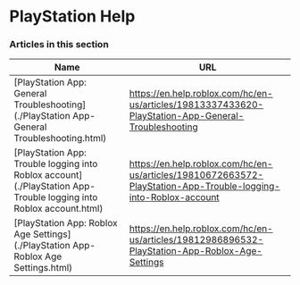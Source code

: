 # PlayStation Help  
### Articles in this section
Name|URL
-|-
[PlayStation App: General Troubleshooting](./PlayStation App- General Troubleshooting.html) |https://en.help.roblox.com/hc/en-us/articles/19813337433620-PlayStation-App-General-Troubleshooting
[PlayStation App: Trouble logging into Roblox account](./PlayStation App- Trouble logging into Roblox account.html) |https://en.help.roblox.com/hc/en-us/articles/19810672663572-PlayStation-App-Trouble-logging-into-Roblox-account
[PlayStation App: Roblox Age Settings](./PlayStation App- Roblox Age Settings.html) |https://en.help.roblox.com/hc/en-us/articles/19812986896532-PlayStation-App-Roblox-Age-Settings